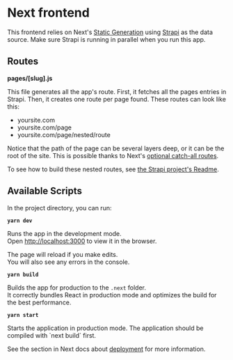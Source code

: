 # Next frontend

This frontend relies on Next's [Static Generation](https://nextjs.org/docs/basic-features/pages) using [Strapi](https://strapi.io/) as the data source. Make sure Strapi is running in parallel when you run this app.

## Routes

**pages/[slug].js**

This file generates all the app's route. First, it fetches all the pages entries in Strapi. Then, it creates one route per page found. These routes can look like this:

-   yoursite.com
-   yoursite.com/page
-   yoursite.com/page/nested/route

Notice that the path of the page can be several layers deep, or it can be the root of the site. This is possible thanks to Next's [optional catch-all routes](https://nextjs.org/docs/routing/dynamic-routes#optional-catch-all-routes).

To see how to build these nested routes, see [the Strapi project's Readme](../backend/README.md).

## Available Scripts

In the project directory, you can run:

**`yarn dev`**

Runs the app in the development mode.  
Open [http://localhost:3000](http://localhost:3000) to view it in the browser.

The page will reload if you make edits.  
You will also see any errors in the console.

**`yarn build`**

Builds the app for production to the `.next` folder.<br>
It correctly bundles React in production mode and optimizes the build for the best performance.

**`yarn start`**

Starts the application in production mode.
The application should be compiled with \`next build\` first.

See the section in Next docs about [deployment](https://nextjs.org/docs/deployment) for more
information.
